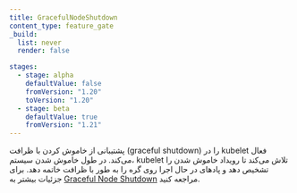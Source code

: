 ```yaml
---
title: GracefulNodeShutdown
content_type: feature_gate
_build:
  list: never
  render: false

stages:
  - stage: alpha
    defaultValue: false
    fromVersion: "1.20"
    toVersion: "1.20"
  - stage: beta
    defaultValue: true
    fromVersion: "1.21"
---
```

پشتیبانی از خاموش کردن با ظرافت (graceful shutdown) را در kubelet فعال می‌کند.
در طول خاموش شدن سیستم، kubelet تلاش می‌کند تا رویداد خاموش شدن را تشخیص دهد
و پادهای در حال اجرا روی گره را به طور با ظرافت خاتمه دهد. برای جزئیات بیشتر به
[Graceful Node Shutdown](/docs/concepts/architecture/nodes/#graceful-node-shutdown) مراجعه کنید.
